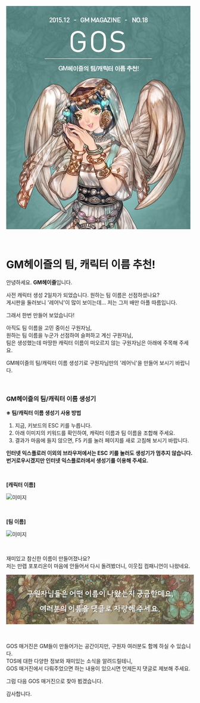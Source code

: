 ![이미지](./images/name00.jpg)

&nbsp;

# GM헤이즐의 팀, 캐릭터 이름 추천!

안녕하세요. **GM헤이즐**입니다.

사전 캐릭터 생성 2일차가 되었습니다. 원하는 팀 이름은 선점하셨나요?  
게시판을 둘러보니 '레어닉'이 많이 보이는데... 저는 그저 배만 아플 따름입니다.

그래서 한번 만들어 보았습니다!

아직도 팀 이름을 고민 중이신 구원자님,  
원하는 팀 이름을 누군가 선점하여 슬퍼하고 계신 구원자님,  
팀은 생성했는데 마땅한 캐릭터 이름이 떠오르지 않는 구원자님은 아래에 주목해 주세요.

GM헤이즐의 팀/캐릭터 이름 생성기로 구원자님만의 '레어닉'을 만들어 보시기 바랍니다.

&nbsp;

### GM헤이즐의 팀/캐릭터 이름 생성기

**※ 팀/캐릭터 이름 생성기 사용 방법**

1. 지금, 키보드의 ESC 키를 누릅니다.
2. 아래 이미지의 키워드를 확인하여, 캐릭터 이름과 팀 이름을 조합해 주세요.
3. 결과가 마음에 들지 않으면, F5 키를 눌러 페이지를 새로 고침해 보시기 바랍니다.

**인터넷 익스플로러 이외의 브라우저에서는 ESC 키를 눌러도 생성기가 멈추지 않습니다.  
번거로우시겠지만 인터넷 익스플로러에서 생성기를 이용해 주세요.**

&nbsp;

**[캐릭터 이름]**

![이미지](./images/name01.gif)

&nbsp;

**[팀 이름]**

![이미지](./images/name02.gif)

&nbsp;

재미있고 참신한 이름이 만들어졌나요?  
저는 만렙 포포리온이 마음에 안들어서 다시 돌려봤더니, 이웃집 컴패니언이 나왔네요.

![이미지](./images/name03.png)

&nbsp;

GOS 매거진은 GM들이 만들어가는 공간이지만, 구원자 여러분도 함께 하실 수 있습니다.  
TOS에 대한 다양한 정보와 재미있는 소식을 알려드릴테니,  
GOS 매거진에서 다뤄주었으면 하는 내용이 있으시면 언제든지 댓글로 제보해 주세요.

그럼 다음 GOS 매거진으로 찾아 뵙겠습니다.

감사합니다.